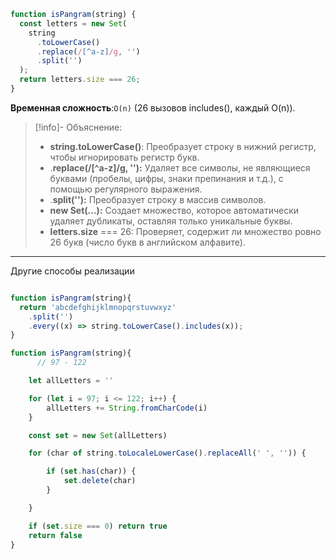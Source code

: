 ```js
function isPangram(string) {
  const letters = new Set(
    string
      .toLowerCase()
      .replace(/[^a-z]/g, '')
      .split('')
  );
  return letters.size === 26;
}
```
**Временная сложность**:`O(n)` (26 вызовов includes(), каждый O(n)).
> [!info]- Объяснение:
>- **string.toLowerCase()**: Преобразует строку в нижний регистр, чтобы игнорировать регистр букв.
>- .**replace(/[^a-z]/g, ''):** Удаляет все символы, не являющиеся буквами (пробелы, цифры, знаки препинания и т.д.), с помощью регулярного выражения.
>- .**split(''):** Преобразует строку в массив символов.
>- **new Set(...):** Создает множество, которое автоматически удаляет дубликаты, оставляя только уникальные буквы.
>- **letters.size** === 26: Проверяет, содержит ли множество ровно 26 букв (число букв в английском алфавите).
---
Другие способы реализации
```js

function isPangram(string){
  return 'abcdefghijklmnopqrstuvwxyz'
    .split('')
    .every((x) => string.toLowerCase().includes(x));
}
```

```js
function isPangram(string){
      // 97 - 122

    let allLetters = ''

    for (let i = 97; i <= 122; i++) {
        allLetters += String.fromCharCode(i)
    }

    const set = new Set(allLetters)

    for (char of string.toLocaleLowerCase().replaceAll(' ', '')) {

        if (set.has(char)) {
            set.delete(char)
        }

    }

    if (set.size === 0) return true
    return false
}
```